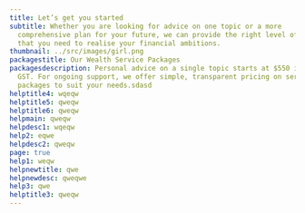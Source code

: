 ```yaml
---
title: Let’s get you started
subtitle: Whether you are looking for advice on one topic or a more
  comprehensive plan for your future, we can provide the right level of support
  that you need to realise your financial ambitions.
thumbnail: ../src/images/girl.png
packagestitle: Our Wealth Service Packages
packagesdescription: Personal advice on a single topic starts at $550 including
  GST. For ongoing support, we offer simple, transparent pricing on service
  packages to suit your needs.sdasd
helptitle4: wqeqw
helptitle5: qweqw
helptitle6: qweqw
helpmain: qweqw
helpdesc1: wqeqw
help2: eqwe
helpdesc2: qweqw
page: true
help1: weqw
helpnewtitle: qwe
helpnewdesc: qweqwe
help3: qwe
helptitle3: qweqw
---
```


